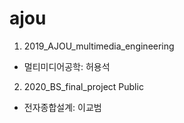 # ajou
1. 2019_AJOU_multimedia_engineering
- 멀티미디어공학: 허용석

2. 2020_BS_final_project Public
- 전자종합설계: 이교범
